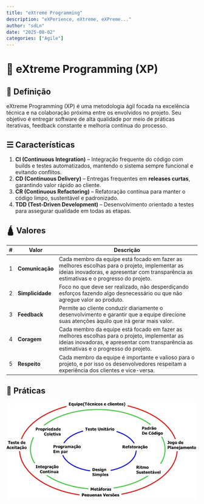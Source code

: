 ```yaml
---
title: "eXtreme Programming"
description: "eXPerience, eXtreme, eXPreme..."
author: "sdLn"
date: "2025-08-02"
categories: ["Agile"]
---
```


# 🎲 eXtreme Programming (XP)

## 📖 Definição
eXtreme Programming (XP) é uma metodologia ágil focada na excelência técnica e na colaboração próxima entre os envolvidos no projeto. Seu objetivo é entregar software de alta qualidade por meio de práticas iterativas, feedback constante e melhoria contínua do processo.

## ☰ Características
1. **CI (Continuous Integration)** – Integração frequente do código com builds e testes automatizados, mantendo o sistema sempre funcional e evitando conflitos.  
2. **CD (Continuous Delivery)** – Entregas frequentes em **releases curtas**, garantindo valor rápido ao cliente.  
3. **CR (Continuous Refactoring)** – Refatoração contínua para manter o código limpo, sustentável e padronizado.  
4. **TDD (Test-Driven Development)** – Desenvolvimento orientado a testes para assegurar qualidade em todas as etapas.

## 🛕 Valores

| # | Valor            | Descrição |
|---|-----------------|-----------|
| 1 | **Comunicação** | Cada membro da equipe está focado em fazer as melhores escolhas para o projeto, implementar as ideias inovadoras, e apresentar com transparência as estimativas e o progresso do projeto. |
| 2 | **Simplicidade** | Foco no que deve ser realizado, não desperdiçando esforços fazendo algo desnecessário ou que não agregue valor ao produto. |
| 3 | **Feedback**    | Permite ao cliente conduzir diariamente o desenvolvimento e garantir que a equipe direcione suas atenções àquilo que irá gerar mais valor. |
| 4 | **Coragem**     | Cada membro da equipe está focado em fazer as melhores escolhas para o projeto, implementar as ideias inovadoras, e apresentar com transparência as estimativas e o progresso do projeto. |
| 5 | **Respeito**    | Cada membro da equipe é importante e valioso para o projeto, e por isso os desenvolvedores respeitam a experiência dos clientes e vice-versa. |

## 🔧 Práticas

![Ciclo de Práticas XP](assets/praticasxp.png)

